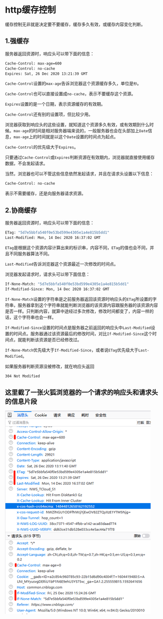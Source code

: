 # http缓存控制

缓存控制无非就是决定要不要缓存，缓存多久有效，或缓存内容变化判断。

## 1.强缓存

服务器返回资源时，响应头可以带下面的信息：

```bash
Cache-Control: max-age=600
Cache-Control: no-cache
Expires: Sat, 26 Dec 2020 13:21:39 GMT
```

`Cache-Control`设置的`max-age`告诉浏览器这个资源缓存多久，单位是`秒`。

`Cache-Control`也可以直接设置成`no-cache`，表示不要缓存这个资源。

`Expires`设置的是一个日期，表示资源缓存的有效期。

`Cache-Control`还有别的设置项，但比较少用。

浏览器获取到响应头的这些设置，就知道这个资源多久有效，或有效期到什么时候。`max-age`的时间是相对服务器端来说的，一般服务器也会在头部加上`Date`信息，`max-age`上的时间就是以这个`Date`设置的时间点为起点。

`Cache-Control`的优先级大于`Expires`。

只要通过`Cache-Control`或`Expires`判断资源在有效期内，浏览器就直接使用缓存数据，不会发起请求。

当然，浏览器也可以不管这些信息依然发起请求，并且在请求头设置以下信息：

```bash
Cache-Control: no-cache
```

表示不需要缓存，还是向服务器请求资源。

## 2.协商缓存

服务器返回资源时，响应头可以带下面的信息：

```bash
ETag: "5d7e5bbfa540f0e53bd599e4305e1a4e815b5dd1"
Last-Modified: Mon, 14 Dec 2020 16:37:02 GMT
```

`ETag`是根据这个资源内容计算出来的标识串，内容不同，`ETag`的值也会不同，并且不同服务器算法不同。

`Last-Modified`告诉浏览器这个资源最近一次修改的时间点。

浏览器发起请求时，请求头可以带下面信息：

```bash
If-None-Match: "5d7e5bbfa540f0e53bd599e4305e1a4e815b5dd1"
If-Modified-Since: Mon, 14 Dec 2020 16:37:02 GMT
```

`If-None-Match`设置的字符串是之前服务器返回该资源时响应头的`ETag`所设置的字符串，服务器拿到这个字符串就能判断浏览器的该资源内容跟服务器的该资源内容是否一样。只判断内容，就算中途经过多次修改，修改时间都变了，内容一样的话，这个字符串也会一样。

`If-Modified-Since`设置的时间点是服务器之前返回的响应头中`Last-Modified`设置的时间点。服务器通过该资源最后的修改时间，对比`If-Modified-Since`这个时间点，就能判断该资源是否已经修改过。

`If-None-Match`优先级大于`If-Modified-Since`，或者说`ETag`优先级大于`Last-Modified`。

如果服务器判断资源没被修改，就在响应头返回
```bash
304 Not Modified
```

## 这里截了一张火狐浏览器的一个请求的响应头和请求头的信息片段

![avatar](./img/cache.png)
